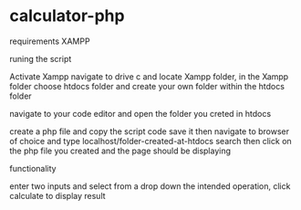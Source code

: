 # calculator-php

requirements
XAMPP


runing the script

Activate Xampp
navigate to drive c and locate Xampp folder, in the Xampp folder choose htdocs folder and create your own folder within the htdocs folder

navigate to your code editor and open the folder you creted in htdocs

create a php file and copy the script code save it then navigate to browser of choice and type localhost/folder-created-at-htdocs
search then click on the php file you created and the page should be displaying

functionality

enter two inputs and select from a drop down the intended operation, click calculate to display result

